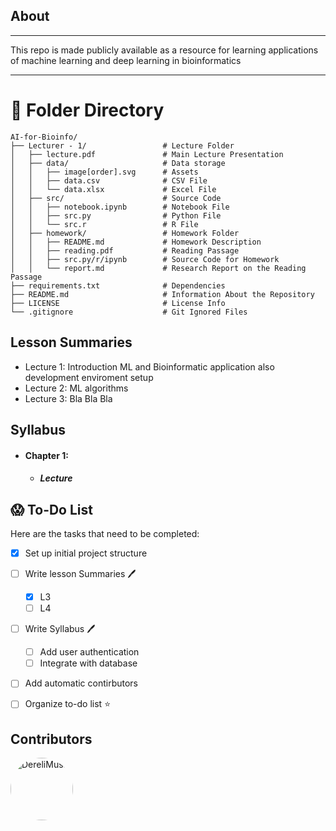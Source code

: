 ## About
---
This repo is made publicly available as a resource for learning applications of machine learning and deep learning in bioinformatics

---
# :file_folder: Folder Directory

```
AI-for-Bioinfo/
├── Lecturer - 1/                 # Lecture Folder
│   ├── lecture.pdf               # Main Lecture Presentation
│   ├── data/                     # Data storage
│   │   ├── image[order].svg      # Assets
│   │   ├── data.csv              # CSV File
│   │   └── data.xlsx             # Excel File
│   ├── src/                      # Source Code
│   │   ├── notebook.ipynb        # Notebook File
│   │   ├── src.py                # Python File
│   │   └── src.r                 # R File
│   ├── homework/                 # Homework Folder
│   │   ├── README.md             # Homework Description
│   │   ├── reading.pdf           # Reading Passage
│   │   ├── src.py/r/ipynb        # Source Code for Homework
│   │   └── report.md             # Research Report on the Reading Passage
├── requirements.txt              # Dependencies
├── README.md                     # Information About the Repository
├── LICENSE                       # License Info
└── .gitignore                    # Git Ignored Files
```

## Lesson Summaries
- Lecture 1: Introduction ML and Bioinformatic application also development enviroment setup
- Lecture 2: ML algorithms
- Lecture 3: Bla Bla Bla

## Syllabus
- ####  Chapter 1: 
    - ##### Lecture

## :scream: To-Do List

Here are the tasks that need to be completed:

- [x] Set up initial project structure
- [ ] Write lesson Summaries :pen:
  - [x] L3
  - [ ] L4
- [ ] Write Syllabus :pen:
  - [ ] Add user authentication
  - [ ] Integrate with database
- [ ] Add automatic contirbutors
- [ ] Organize to-do list :star:    


## Contributors
<!-- Kullanıcı 1 -->
<a href= "https://github.com/DereliMusa">
    <img src="https://github.com/DereliMusa.png?size=100" alt="DereliMusa" style="border-radius: 50%; width: 100px; height: 100px;" />
</a>